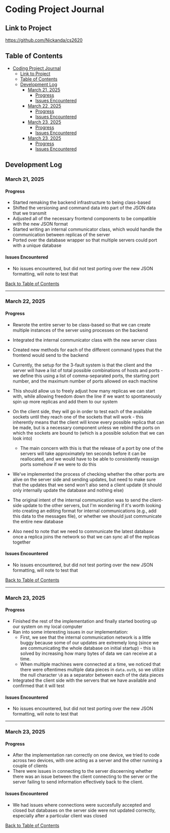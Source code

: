 # Coding Project Journal

## Link to Project

https://github.com/Nickanda/cs2620

## Table of Contents

- [Coding Project Journal](#coding-project-journal)
  - [Link to Project](#link-to-project)
  - [Table of Contents](#table-of-contents)
  - [Development Log](#development-log)
    - [March 21, 2025](#march-21-2025)
      - [Progress](#progress)
      - [Issues Encountered](#issues-encountered)
    - [March 22, 2025](#march-22-2025)
      - [Progress](#progress-1)
      - [Issues Encountered](#issues-encountered-1)
    - [March 23, 2025](#march-23-2025)
      - [Progress](#progress-2)
      - [Issues Encountered](#issues-encountered-2)
    - [March 23, 2025](#march-23-2025-1)
      - [Progress](#progress-3)
      - [Issues Encountered](#issues-encountered-3)

## Development Log

### March 21, 2025

#### Progress

- Started remaking the backend infrastructure to being class-based
- Shifted the versioning and command data into part of the JSON data that we transmit
- Adjusted all of the necessary frontend components to be compatible with the new JSON format
- Started writing an internal communicator class, which would handle the communication between replicas of the server
- Ported over the database wrapper so that multiple servers could port with a unique database

#### Issues Encountered

- No issues encountered, but did not test porting over the new JSON formatting, will note to test that

[Back to Table of Contents](#table-of-contents)

---

### March 22, 2025

#### Progress

- Rewrote the entire server to be class-based so that we can create multiple instances of the server using processes on the backend
- Integrated the internal communicator class with the new server class
- Created new methods for each of the different command types that the frontend would send to the backend

- Currently, the setup for the 3-fault system is that the client and the server will have a list of total possible combinations of hosts and ports - we define this using a list of comma-separated ports, the starting port number, and the maximum number of ports allowed on each machine
- This should allow us to freely adjust how many replicas we can start with, while allowing freedom down the line if we want to spontaneously spin up more replicas and add them to our system
- On the client side, they will go in order to test each of the available sockets until they reach one of the sockets that will work - this inherently means that the client will know every possible replica that can be made, but is a necessary component unless we rebind the ports on which the sockets are bound to (which is a possible solution that we can look into)
  - The main concern with this is that the release of a port by one of the servers will take approximately ten seconds before it can be reallocated, and we would have to be able to consistently reassign ports somehow if we were to do this
- We've implemented the process of checking whether the other ports are alive on the server side and sending updates, but need to make sure that the updates that we send won't also send a client update (it should only internally update the database and nothing else)
- The original intent of the internal communication was to send the client-side update to the other servers, but I'm wondering if it's worth looking into creating an editing format for internal communications (e.g., add this data to the messages file), or whether we should just communicate the entire new database
- Also need to note that we need to communicate the latest database once a replica joins the network so that we can sync all of the replicas together

#### Issues Encountered

- No issues encountered, but did not test porting over the new JSON formatting, will note to test that

[Back to Table of Contents](#table-of-contents)

---

### March 23, 2025

#### Progress

- Finished the rest of the implementation and finally started booting up our system on my local computer
- Ran into some interesting issues in our implementation:
  - First, we see that the internal communication network is a little buggy because some of our updates are extremely long (since we are communicating the whole database on initial startup) - this is solved by increasing how many bytes of data we can receive at a time.
  - When multiple machines were connected at a time, we noticed that there were oftentimes multiple data pieces in `data.outb`, so we utilize the null character `\0` as a separator between each of the data pieces
- Integrated the client side with the servers that we have available and confirmed that it will test
 
#### Issues Encountered

- No issues encountered, but did not test porting over the new JSON formatting, will note to test that

---

### March 23, 2025

#### Progress

- After the implementation ran correctly on one device, we tried to code across two devices, with one acting as a server and the other running a couple of clients
- There were issues in connecting to the server disceerning whether there was an issue between the client connecting to the server or the server failing to send information effectively back to the client.

#### Issues Encountered

- We had issues where connections were succesfully accepted and closed but databases on the server side were not updated correctly, especially after a particular client was closed

[Back to Table of Contents](#table-of-contents)
